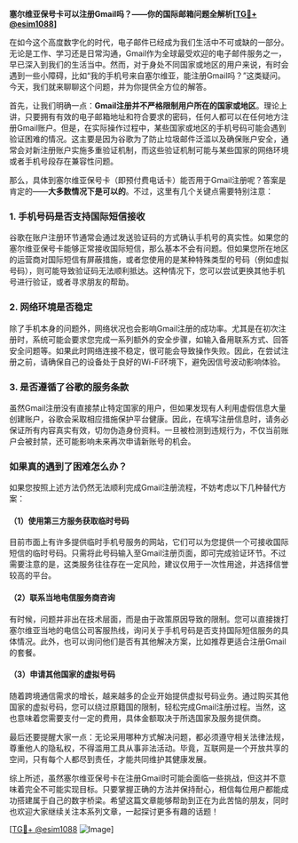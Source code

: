 **塞尔维亚保号卡可以注册Gmail吗？——你的国际邮箱问题全解析[[TG💪+ @esim1088](https://t.me/s/esim1088)]**

在如今这个高度数字化的时代，电子邮件已经成为我们生活中不可或缺的一部分。无论是工作、学习还是日常沟通，Gmail作为全球最受欢迎的电子邮件服务之一，早已深入到我们的生活当中。然而，对于身处不同国家或地区的用户来说，有时会遇到一些小障碍，比如“我的手机号来自塞尔维亚，能注册Gmail吗？”这类疑问。今天，我们就来聊聊这个问题，并为你提供全方位的解答。

首先，让我们明确一点：**Gmail注册并不严格限制用户所在的国家或地区**。理论上讲，只要拥有有效的电子邮箱地址和符合要求的密码，任何人都可以在任何地方注册Gmail账户。但是，在实际操作过程中，某些国家或地区的手机号码可能会遇到验证困难的情况。这主要是因为谷歌为了防止垃圾邮件泛滥以及确保账户安全，通常会对新注册账户实施多重验证机制，而这些验证机制可能与某些国家的网络环境或者手机号段存在兼容性问题。

那么，具体到塞尔维亚保号卡（即预付费电话卡）能否用于Gmail注册呢？答案是肯定的——**大多数情况下是可以的**。不过，这里有几个关键点需要特别注意：

### 1. 手机号码是否支持国际短信接收

谷歌在账户注册环节通常会通过发送验证码的方式确认手机号的真实性。如果您的塞尔维亚保号卡能够正常接收国际短信，那么基本不会有问题。但如果您所在地区的运营商对国际短信有屏蔽措施，或者您使用的是某种特殊类型的号码（例如虚拟号码），则可能导致验证码无法顺利抵达。这种情况下，您可以尝试更换其他手机号进行验证，或者寻求朋友的帮助。

### 2. 网络环境是否稳定

除了手机本身的问题外，网络状况也会影响Gmail注册的成功率。尤其是在初次注册时，系统可能会要求您完成一系列额外的安全步骤，如输入备用联系方式、回答安全问题等。如果此时网络连接不稳定，很可能会导致操作失败。因此，在尝试注册之前，请确保自己的设备处于良好的Wi-Fi环境下，避免因信号波动影响体验。

### 3. 是否遵循了谷歌的服务条款

虽然Gmail注册没有直接禁止特定国家的用户，但如果发现有人利用虚假信息大量创建账户，谷歌会采取相应措施保护平台健康。因此，在填写注册信息时，请务必保证所有内容真实有效，切勿伪造身份资料。一旦被检测到违规行为，不仅当前账户会被封禁，还可能影响未来再次申请新账号的机会。

### 如果真的遇到了困难怎么办？

如果您按照上述方法仍然无法顺利完成Gmail注册流程，不妨考虑以下几种替代方案：

#### （1）使用第三方服务获取临时号码
目前市面上有许多提供临时手机号服务的网站，它们可以为您提供一个可接收国际短信的临时号码。只需将此号码输入至Gmail注册页面，即可完成验证环节。不过需要注意的是，这类服务往往存在一定风险，建议仅用于一次性用途，并选择信誉较高的平台。

#### （2）联系当地电信服务商咨询
有时候，问题并非出在技术层面，而是由于政策原因导致的限制。您可以直接拨打塞尔维亚当地的电信公司客服热线，询问关于手机号码是否支持国际短信服务的具体情况。此外，也可以询问他们是否有其他解决方案，比如推荐更适合注册Gmail的套餐。

#### （3）申请其他国家的虚拟号码
随着跨境通信需求的增长，越来越多的企业开始提供虚拟号码业务。通过购买其他国家的虚拟号码，您可以绕过原籍国的限制，轻松完成Gmail注册过程。当然，这也意味着您需要支付一定的费用，具体金额取决于所选国家及服务提供商。

最后还要提醒大家一点：无论采用哪种方式解决问题，都必须遵守相关法律法规，尊重他人的隐私权，不得滥用工具从事非法活动。毕竟，互联网是一个开放共享的空间，只有每个人都尽到责任，才能共同维护其健康发展。

综上所述，虽然塞尔维亚保号卡在注册Gmail时可能会面临一些挑战，但这并不意味着完全不可能实现目标。只要掌握正确的方法并保持耐心，相信每位用户都能成功搭建属于自己的数字桥梁。希望这篇文章能够帮助到正在为此苦恼的朋友，同时也欢迎大家继续关注本系列文章，一起探讨更多有趣的话题！

[[TG💪+ @esim1088](https://t.me/s/esim1088) ![Image](https://i.postimg.cc/4NQfJmqS/Snipaste-2025-05-13-00-14-12.png)]